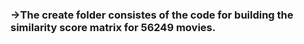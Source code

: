 ### ->The create folder consistes of the code for building the similarity score matrix for 56249 movies.

